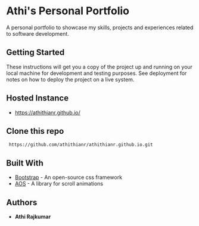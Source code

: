 # Athi's Personal Portfolio

A personal portfolio to showcase my skills, projects and experiences related to software development. 

## Getting Started

These instructions will get you a copy of the project up and running on your local machine for development and testing purposes. See deployment for notes on how to deploy the project on a live system.

## Hosted Instance 

* https://athithianr.github.io/

## Clone this repo 

```
 https://github.com/athithianr/athithianr.github.io.git
```

## Built With

* [Bootstrap](https://getbootstrap.com/) - An open-source css framework
* [AOS](https://michalsnik.github.io/aos/) - A library for scroll animations


## Authors

* **Athi Rajkumar** 
